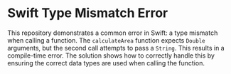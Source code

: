 # Swift Type Mismatch Error

This repository demonstrates a common error in Swift: a type mismatch when calling a function. The `calculateArea` function expects `Double` arguments, but the second call attempts to pass a `String`. This results in a compile-time error. The solution shows how to correctly handle this by ensuring the correct data types are used when calling the function.